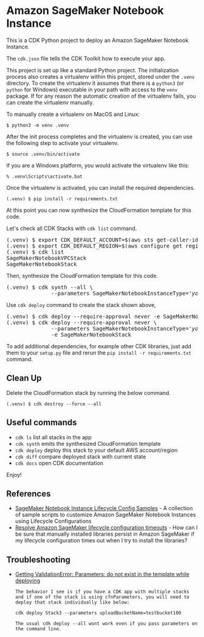 
# Amazon SageMaker Notebook Instance

This is a CDK Python project to deploy an Amazon SageMaker Notebook Instance.

The `cdk.json` file tells the CDK Toolkit how to execute your app.

This project is set up like a standard Python project.  The initialization
process also creates a virtualenv within this project, stored under the `.venv`
directory.  To create the virtualenv it assumes that there is a `python3`
(or `python` for Windows) executable in your path with access to the `venv`
package. If for any reason the automatic creation of the virtualenv fails,
you can create the virtualenv manually.

To manually create a virtualenv on MacOS and Linux:

```
$ python3 -m venv .venv
```

After the init process completes and the virtualenv is created, you can use the following
step to activate your virtualenv.

```
$ source .venv/bin/activate
```

If you are a Windows platform, you would activate the virtualenv like this:

```
% .venv\Scripts\activate.bat
```

Once the virtualenv is activated, you can install the required dependencies.

```
(.venv) $ pip install -r requirements.txt
```

At this point you can now synthesize the CloudFormation template for this code.

Let's check all CDK Stacks with `cdk list` command.

<pre>
(.venv) $ export CDK_DEFAULT_ACCOUNT=$(aws sts get-caller-identity --query Account --output text)
(.venv) $ export CDK_DEFAULT_REGION=$(aws configure get region)
(.venv) $ cdk list
SageMakerNotebookVPCStack
SageMakerNotebookStack
</pre>

Then, synthesize the CloudFormation template for this code.
<pre>
(.venv) $ cdk synth --all \
              --parameters SageMakerNotebookInstanceType=<i>'your-notebook-instance-type'</i>
</pre>

Use `cdk deploy` command to create the stack shown above,

<pre>
(.venv) $ cdk deploy --require-approval never -e SageMakerNotebookVPCStack
(.venv) $ cdk deploy --require-approval never \
              --parameters SageMakerNotebookInstanceType=<i>'your-notebook-instance-type'</i> \
              -e SageMakerNotebookStack
</pre>

To add additional dependencies, for example other CDK libraries, just add
them to your `setup.py` file and rerun the `pip install -r requirements.txt`
command.

## Clean Up

Delete the CloudFormation stack by running the below command.

```
(.venv) $ cdk destroy --force --all
```

## Useful commands

 * `cdk ls`          list all stacks in the app
 * `cdk synth`       emits the synthesized CloudFormation template
 * `cdk deploy`      deploy this stack to your default AWS account/region
 * `cdk diff`        compare deployed stack with current state
 * `cdk docs`        open CDK documentation

Enjoy!

## References

 * [SageMaker Notebook Instance Lifecycle Config Samples](https://github.com/aws-samples/amazon-sagemaker-notebook-instance-lifecycle-config-samples) - A collection of sample scripts to customize Amazon SageMaker Notebook Instances using Lifecycle Configurations
 * [Resolve Amazon SageMaker lifecycle configuration timeouts](https://aws.amazon.com/premiumsupport/knowledge-center/sagemaker-lifecycle-script-timeout/) - How can I be sure that manually installed libraries persist in Amazon SageMaker if my lifecycle configuration times out when I try to install the libraries?

## Troubleshooting

 * [Getting ValidationError: Parameters: do not exist in the template while deploying](https://github.com/aws/aws-cdk/issues/6119)
   ```
   The behavior I see is if you have a CDK app with multiple stacks and if one of the stack is using cfnParameters, you will need to deploy that stack individually like below:

   cdk deploy Stack3 --parameters uploadBucketName=testbucket100

   The usual cdk deploy --all wont work even if you pass parameters on the command line.
   ```
